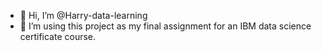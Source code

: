 - 👋 Hi, I’m @Harry-data-learning
- 🌱 I’m using this project as my final assignment for an IBM data science certificate course. 
<!---
Harry-data-learning/Harry-data-learning is a ✨ special ✨ repository because its `README.md` (this file) appears on your GitHub profile.
You can click the Preview link to take a look at your changes.
--->
